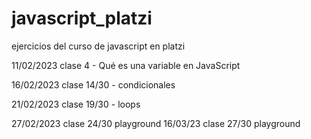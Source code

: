 # javascript_platzi
ejercicios del curso de javascript en platzi

11/02/2023
    clase 4 - Qué es una variable en JavaScript

16/02/2023
    clase 14/30 -  condicionales

21/02/2023
    clase 19/30 - loops

27/02/2023
    clase 24/30 playground
16/03/23
    clase 27/30 playground
